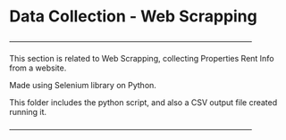 # Data Collection - Web Scrapping

———————————————————————————————
  
This section is related to Web Scrapping, collecting Properties Rent Info from a website. 
  
Made using Selenium library on Python.

This folder includes the python script, and also a CSV output file created running it.
  
  ———————————————————————————————
